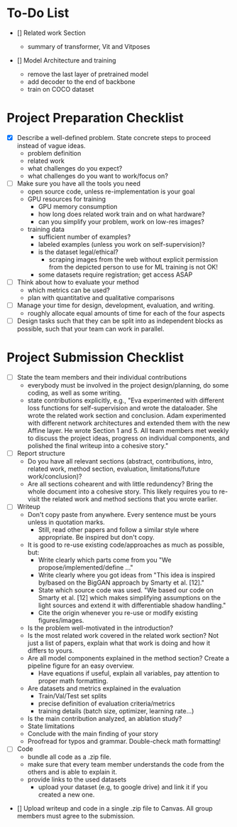 # To-Do List

 - [] Related work Section
     * summary of transformer, Vit and Vitposes
    
 - [] Model Architecture and training
     * remove the last layer of pretrained model 
     * add decoder to the end of backbone
     * train on COCO dataset





# Project Preparation Checklist

 - [x] Describe a well-defined problem. State concrete steps to proceed instead of vague ideas.
     * problem definition
     * related work
     * what challenges do you expect?
     * what challenges do you want to work/focus on?
 - [ ] Make sure you have all the tools you need
     * open source code, unless re-implementation is your goal
     * GPU resources for training
        * GPU memory consumption
        * how long does related work train and on what hardware?
        * can you simplify your problem, work on low-res images?
     * training data
        * sufficient number of examples?
        * labeled examples (unless you work on self-supervision)?
        * is the dataset legal/ethical?
            * scraping images from the web without explicit permission from the depicted person to use for ML training is not OK!
        * some datasets require registration; get access ASAP
 - [ ] Think about how to evaluate your method
     * which metrics can be used?
     * plan with quantitative and qualitative comparisons
 - [ ] Manage your time for design, development, evaluation, and writing.
     * roughly allocate equal amounts of time for each of the four aspects
 - [ ] Design tasks such that they can be split into as independent blocks as possible, such that your team can work in parallel.

 # Project Submission Checklist
 
 - [ ] State the team members and their individual contributions
    * everybody must be involved in the project design/planning, do some coding, as well as some writing.
    * state contributions explicitly, e.g., "Eva experimented with different loss functions for self-supervision and wrote the dataloader. She wrote the related work section and conclusion. Adam experimented with different network architectures and extended them with the new Affine layer. He wrote Section 1 and 5. All team members met weekly to discuss the project ideas, progress on individual components, and polished the final writeup into a cohesive story." 
 - [ ] Report structure
	* Do you have all relevant sections (abstract, contributions, intro, related work, method section, evaluation, limitations/future work/conclusion)?
	* Are all sections cohearent and with little redundency? Bring the whole document into a cohesive story. This likely requires you to re-visit the related work and method sections that you wrote earlier.
 - [ ] Writeup
    * Don't copy paste from anywhere. Every sentence must be yours unless in quotation marks.
         * Still, read other papers and follow a similar style where appropriate. Be inspired but don't copy.
    * It is good to re-use existing code/approaches as much as possible, but:
         * Write clearly which parts come from you "We propose/implemented/define ..."
         * Write clearly where you got ideas from "This idea is inspired by/based on the BigGAN approach by Smarty et al. [12]."
         * State which source code was used. "We based our code on Smarty et al. [12] <URL> which makes simplifying assumptions on the light sources and extend it with differentiable shadow handling."
         * Cite the origin whenever you re-use or modify existing figures/images.
    * Is the problem well-motivated in the introduction?
    * Is the most related work covered in the related work section? Not just a list of papers, explain what that work is doing and how it differs to yours.
    * Are all model components explained in the method section? Create a pipeline figure for an easy overview.
         * Have equations if useful, explain all variables, pay attention to proper math formatting.
    * Are datasets and metrics explained in the evaluation
         * Train/Val/Test set splits
         * precise definition of evaluation criteria/metrics
		 * training details (batch size, optimizer, learning rate...)
    * Is the main contribution analyzed, an ablation study?
    * State limitations
    * Conclude with the main finding of your story
    * Proofread for typos and grammar. Double-check math formatting! 
 - [ ] Code
    * bundle all code as a .zip file.
    * make sure that every team member understands the code from the others and is able to explain it.
    * provide links to the used datasets
         * upload your dataset (e.g, to google drive) and link it if you created a new one.
 - [] Upload writeup and code in a single .zip file to Canvas. All group members must agree to the submission.
